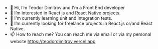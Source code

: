 - 👋 Hi, I’m Teodor Dimitrov and I'm a Front End developer
- 👀 I’m interested in React js and React Native projects.
- :book: I'm currently learning unit and integration tests.
- 🌱 I’m currently looking for freelance projects in React.js or/and React Native.
- 📫 How to reach me? You can reach me via email or via my personal website https://teodordimitrov.vercel.app

<!---
TeodorDimitrov89/TeodorDimitrov89 is a ✨ special ✨ repository because its `README.md` (this file) appears on your GitHub profile.
You can click the Preview link to take a look at your changes.
--->
